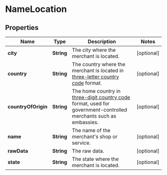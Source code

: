 

# NameLocation


## Properties

| Name | Type | Description | Notes |
|------------ | ------------- | ------------- | -------------|
|**city** | **String** | The city where the merchant is located. |  [optional] |
|**country** | **String** | The country where the merchant is located in [three-letter country code](https://en.wikipedia.org/wiki/ISO_3166-1_alpha-3) format. |  [optional] |
|**countryOfOrigin** | **String** | The home country in [three-digit country code](https://en.wikipedia.org/wiki/ISO_3166-1_numeric) format, used for government-controlled merchants such as embassies. |  [optional] |
|**name** | **String** | The name of the merchant&#39;s shop or service. |  [optional] |
|**rawData** | **String** | The raw data. |  [optional] |
|**state** | **String** | The state where the merchant is located. |  [optional] |



